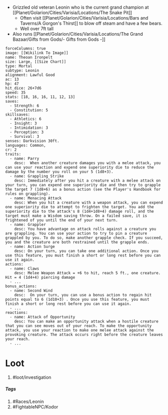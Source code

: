 - Grizzled old veteran Leonin who is the current grand champion at [[Planet/Golarion/Cities/Varisia/Locations/The Snake Pit]]
	- Often visit [[Planet/Golarion/Cities/Varisia/Locations/Bars and Taverns/A Gorgon's Thirst]] to blow off steam and have a few bears.
	- Well over 7ft tall
- Also runs [[Planet/Golarion/Cities/Varisia/Locations/The Grand Bazaar/Gifts from Gods/- Gifts from Gods -]]

```statblock
forceColumns: true
image: [[Wikilink To Image]]
name: Theoan Ironpelt
size: Large, [[Size Chart]]
type: Mortal
subtype: Leonin
alignment: Lawful Good
ac: 13
hp: 47
hit_dice: 26+7d6
speed: 35
stats: [18, 16, 16, 11, 12, 13]
saves:
  - Strength: 6
  - Constitution: 5
skillsaves:
  - Athletics: 6
  - Insight: 3
  - Intimidation: 3
  - Perception: 3
  - Survival: 3
senses: Darkvision 30ft.
languages: Common, 
cr: 2
traits:
  - name: Parry
    desc:  When another creature damages you with a melee attack, you can use your reaction and expend one superiority die to reduce the damage by the number you roll on your 5 (1d8+3).
  - name: Grappling Strike
    desc: Immediately after you hit a creature with a melee attack on your turn, you can expend one superiority die and then try to grapple the target 7 (1d8+6) as a bonus action (see the Player's Handbook for rules on grappling).
  - name: Menacing Attack
    desc: When you hit a creature with a weapon attack, you can expend one superiority die to attempt to frighten the target. You add the superiority die to the attack's 8 (1d4+1d8+4) damage roll, and the target must make a Wisdom saving throw. On a failed save, it is frightened of you until the end of your next turn.
  - name: Grappler 
    desc: You have advantage on attack rolls against a creature you are grappling. You can use your action to try to pin a creature grappled by you. To do so, make another grapple check. If you succeed, you and the creature are both restrained until the grapple ends.
  - name: Action Surge 
    desc: On your turn, you can take one additional action. Once you use this feature, you must finish a short or long rest before you can use it again.
actions:
  - name: Claws
    desc: Melee Weapon Attack = +6 to hit, reach 5 ft., one creature. Hit = 4 (1d4+4) piercing damage
  - ...
bonus_actions:
  - name: Second Wind
    desc:  On your turn, you can use a bonus action to regain hit points equal to 6 (1d10+3) . Once you use this feature, you must finish a short or long rest before you can use it again.
  - ...
reactions:
  - name: Attack of Opportunity
    desc: You can make an opportunity attack when a hostile creature that you can see moves out of your reach. To make the opportunity attack, you use your reaction to make one melee attack against the provoking creature. The attack occurs right before the creature leaves your reach.
  - ...
```

# Loot
1. #loot/investigation 

##### Tags
1. #Races/Leonin 
2. #FightableNPC/Kodor